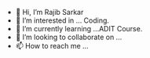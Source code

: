 - 👋 Hi, I’m Rajib Sarkar
- 👀 I’m interested in ... Coding.
- 🌱 I’m currently learning ...ADIT Course.
- 💞️ I’m looking to collaborate on ...
- 📫 How to reach me ...

<!---
Rajibsarkar19/Rajibsarkar19 is a ✨ special ✨ repository because its `README.md` (this file) appears on your GitHub profile.
You can click the Preview link to take a look at your changes.
--->
